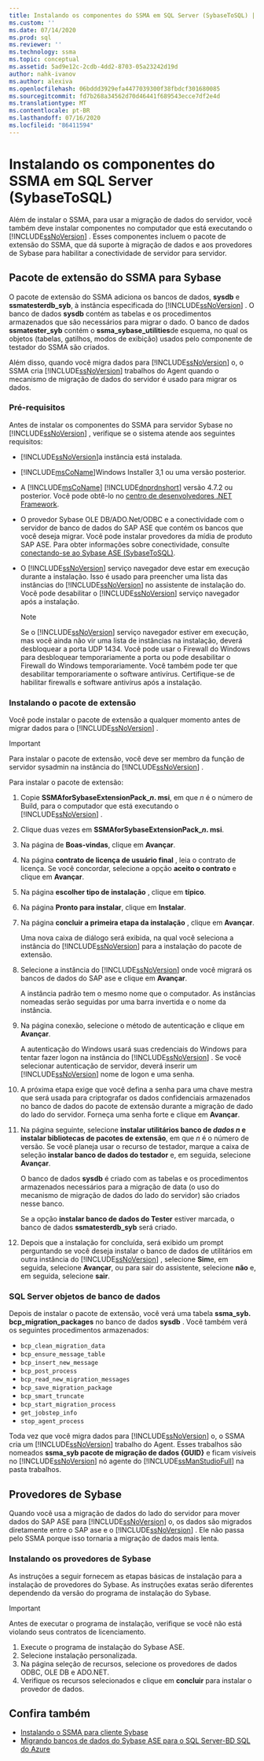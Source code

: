 ```yaml
---
title: Instalando os componentes do SSMA em SQL Server (SybaseToSQL) | Microsoft Docs
ms.custom: ''
ms.date: 07/14/2020
ms.prod: sql
ms.reviewer: ''
ms.technology: ssma
ms.topic: conceptual
ms.assetid: 5ad9e12c-2cdb-4dd2-8703-05a23242d19d
author: nahk-ivanov
ms.author: alexiva
ms.openlocfilehash: 06bddd3929efa4477039300f38fbdcf301680085
ms.sourcegitcommit: fd7b268a34562d70d46441f689543ecce7df2e4d
ms.translationtype: MT
ms.contentlocale: pt-BR
ms.lasthandoff: 07/16/2020
ms.locfileid: "86411594"
---
```

# <a name="installing-ssma-components-on-sql-server-sybasetosql"></a>Instalando os componentes do SSMA em SQL Server (SybaseToSQL)

Além de instalar o SSMA, para usar a migração de dados do servidor, você também deve instalar componentes no computador que está executando o [!INCLUDE[ssNoVersion](../../includes/ssnoversion-md.md)] . Esses componentes incluem o pacote de extensão do SSMA, que dá suporte à migração de dados e aos provedores de Sybase para habilitar a conectividade de servidor para servidor.

## <a name="ssma-for-sybase-extension-pack"></a>Pacote de extensão do SSMA para Sybase

O pacote de extensão do SSMA adiciona os bancos de dados, **sysdb** e **ssmatesterdb_syb**, à instância especificada do [!INCLUDE[ssNoVersion](../../includes/ssnoversion-md.md)] . O banco de dados **sysdb** contém as tabelas e os procedimentos armazenados que são necessários para migrar o dado. O banco de dados **ssmatester_syb** contém o **ssma_sybase_utilities**de esquema, no qual os objetos (tabelas, gatilhos, modos de exibição) usados pelo componente de testador do SSMA são criados.

Além disso, quando você migra dados para [!INCLUDE[ssNoVersion](../../includes/ssnoversion-md.md)] o, o SSMA cria [!INCLUDE[ssNoVersion](../../includes/ssnoversion-md.md)] trabalhos do Agent quando o mecanismo de migração de dados do servidor é usado para migrar os dados.

### <a name="prerequisites"></a>Pré-requisitos

Antes de instalar os componentes do SSMA para servidor Sybase no [!INCLUDE[ssNoVersion](../../includes/ssnoversion-md.md)] , verifique se o sistema atende aos seguintes requisitos:

- [!INCLUDE[ssNoVersion](../../includes/ssnoversion-md.md)]a instância está instalada.
- [!INCLUDE[msCoName](../../includes/msconame_md.md)]Windows Installer 3,1 ou uma versão posterior.
- A [!INCLUDE[msCoName](../../includes/msconame_md.md)] [!INCLUDE[dnprdnshort](../../includes/dnprdnshort_md.md)] versão 4.7.2 ou posterior. Você pode obtê-lo no [centro de desenvolvedores .NET Framework](https://go.microsoft.com/fwlink/?LinkId=48882).
- O provedor Sybase OLE DB/ADO.Net/ODBC e a conectividade com o servidor de banco de dados do SAP ASE que contém os bancos que você deseja migrar. Você pode instalar provedores da mídia de produto SAP ASE. Para obter informações sobre conectividade, consulte [conectando-se ao Sybase ASE &#40;SybaseToSQL&#41;](../../ssma/sybase/connecting-to-sybase-ase-sybasetosql.md).
- O [!INCLUDE[ssNoVersion](../../includes/ssnoversion-md.md)] serviço navegador deve estar em execução durante a instalação. Isso é usado para preencher uma lista das instâncias do [!INCLUDE[ssNoVersion](../../includes/ssnoversion-md.md)] no assistente de instalação do. Você pode desabilitar o [!INCLUDE[ssNoVersion](../../includes/ssnoversion-md.md)] serviço navegador após a instalação.

  > [!NOTE]
  > Se o [!INCLUDE[ssNoVersion](../../includes/ssnoversion-md.md)] serviço navegador estiver em execução, mas você ainda não vir uma lista de instâncias na instalação, deverá desbloquear a porta UDP 1434. Você pode usar o Firewall do Windows para desbloquear temporariamente a porta ou pode desabilitar o Firewall do Windows temporariamente. Você também pode ter que desabilitar temporariamente o software antivírus. Certifique-se de habilitar firewalls e software antivírus após a instalação.

### <a name="installing-the-extension-pack"></a>Instalando o pacote de extensão

Você pode instalar o pacote de extensão a qualquer momento antes de migrar dados para o [!INCLUDE[ssNoVersion](../../includes/ssnoversion-md.md)] .

> [!IMPORTANT]
> Para instalar o pacote de extensão, você deve ser membro da função de servidor sysadmin na instância do [!INCLUDE[ssNoVersion](../../includes/ssnoversion-md.md)] .

Para instalar o pacote de extensão:

1. Copie **SSMAforSybaseExtensionPack_*n*. msi**, em que *n* é o número de Build, para o computador que está executando o [!INCLUDE[ssNoVersion](../../includes/ssnoversion-md.md)] .
2. Clique duas vezes em **SSMAforSybaseExtensionPack_*n*. msi**.
3. Na página de **Boas-vindas**, clique em **Avançar**.
4. Na página **contrato de licença de usuário final** , leia o contrato de licença. Se você concordar, selecione a opção **aceito o contrato** e clique em **Avançar**.
5. Na página **escolher tipo de instalação** , clique em **típico**.
6. Na página **Pronto para instalar**, clique em **Instalar**.
7. Na página **concluir a primeira etapa da instalação** , clique em **Avançar**.

   Uma nova caixa de diálogo será exibida, na qual você seleciona a instância do [!INCLUDE[ssNoVersion](../../includes/ssnoversion-md.md)] para a instalação do pacote de extensão.

8. Selecione a instância do [!INCLUDE[ssNoVersion](../../includes/ssnoversion-md.md)] onde você migrará os bancos de dados do SAP ase e clique em **Avançar**.

   A instância padrão tem o mesmo nome que o computador. As instâncias nomeadas serão seguidas por uma barra invertida e o nome da instância.

9. Na página conexão, selecione o método de autenticação e clique em **Avançar**.

   A autenticação do Windows usará suas credenciais do Windows para tentar fazer logon na instância do [!INCLUDE[ssNoVersion](../../includes/ssnoversion-md.md)] . Se você selecionar autenticação de servidor, deverá inserir um [!INCLUDE[ssNoVersion](../../includes/ssnoversion-md.md)] nome de logon e uma senha.

10. A próxima etapa exige que você defina a senha para uma chave mestra que será usada para criptografar os dados confidenciais armazenados no banco de dados do pacote de extensão durante a migração de dado do lado do servidor. Forneça uma senha forte e clique em **Avançar**.

11. Na página seguinte, selecione **instalar utilitários banco de *dados n* e instalar bibliotecas de pacotes de extensão**, em que *n* é o número de versão. Se você planeja usar o recurso de testador, marque a caixa de seleção **instalar banco de dados do testador** e, em seguida, selecione **Avançar**.

    O banco de dados **sysdb** é criado com as tabelas e os procedimentos armazenados necessários para a migração de data (o uso do mecanismo de migração de dados do lado do servidor) são criados nesse banco.

    Se a opção **instalar banco de dados do Tester** estiver marcada, o banco de dados **ssmatesterdb_syb** será criado.

12. Depois que a instalação for concluída, será exibido um prompt perguntando se você deseja instalar o banco de dados de utilitários em outra instância do [!INCLUDE[ssNoVersion](../../includes/ssnoversion-md.md)] , selecione **Sim**e, em seguida, selecione **Avançar**, ou para sair do assistente, selecione **não** e, em seguida, selecione **sair**.

### <a name="sql-server-database-objects"></a>SQL Server objetos de banco de dados

Depois de instalar o pacote de extensão, você verá uma tabela **ssma_syb. bcp_migration_packages** no banco de dados **sysdb** . Você também verá os seguintes procedimentos armazenados:

- `bcp_clean_migration_data`
- `bcp_ensure_message_table`
- `bcp_insert_new_message`
- `bcp_post_process`
- `bcp_read_new_migration_messages`
- `bcp_save_migration_package`
- `bcp_smart_truncate`
- `bcp_start_migration_process`
- `get_jobstep_info`
- `stop_agent_process`

Toda vez que você migra dados para [!INCLUDE[ssNoVersion](../../includes/ssnoversion-md.md)] o, o SSMA cria um [!INCLUDE[ssNoVersion](../../includes/ssnoversion-md.md)] trabalho do Agent. Esses trabalhos são nomeados **ssma_syb pacote de migração de dados {GUID}** e ficam visíveis no [!INCLUDE[ssNoVersion](../../includes/ssnoversion-md.md)] nó agente do [!INCLUDE[ssManStudioFull](../../includes/ssmanstudiofull-md.md)] na pasta trabalhos.  

## <a name="sybase-providers"></a>Provedores de Sybase

Quando você usa a migração de dados do lado do servidor para mover dados do SAP ASE para [!INCLUDE[ssNoVersion](../../includes/ssnoversion-md.md)] o, os dados são migrados diretamente entre o SAP ase e o [!INCLUDE[ssNoVersion](../../includes/ssnoversion-md.md)] . Ele não passa pelo SSMA porque isso tornaria a migração de dados mais lenta.

### <a name="installing-the-sybase-providers"></a>Instalando os provedores de Sybase

As instruções a seguir fornecem as etapas básicas de instalação para a instalação de provedores do Sybase. As instruções exatas serão diferentes dependendo da versão do programa de instalação do Sybase.

> [!IMPORTANT]
> Antes de executar o programa de instalação, verifique se você não está violando seus contratos de licenciamento.

1. Execute o programa de instalação do Sybase ASE.
2. Selecione instalação personalizada.
3. Na página seleção de recursos, selecione os provedores de dados ODBC, OLE DB e ADO.NET.
4. Verifique os recursos selecionados e clique em **concluir** para instalar o provedor de dados.

## <a name="see-also"></a>Confira também

- [Instalando o SSMA para cliente Sybase](../../ssma/sybase/installing-ssma-for-sybase-client-sybasetosql.md)
- [Migrando bancos de dados do Sybase ASE para o SQL Server-BD SQL do Azure](../../ssma/sybase/migrating-sybase-ase-databases-to-sql-server-azure-sql-db-sybasetosql.md)
